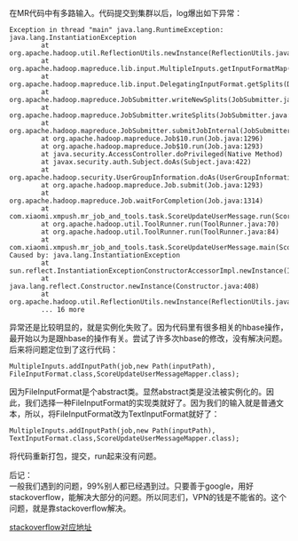在MR代码中有多路输入。代码提交到集群以后，log爆出如下异常：  

```
Exception in thread "main" java.lang.RuntimeException: java.lang.InstantiationException
        at org.apache.hadoop.util.ReflectionUtils.newInstance(ReflectionUtils.java:131)
        at org.apache.hadoop.mapreduce.lib.input.MultipleInputs.getInputFormatMap(MultipleInputs.java:109)
        at org.apache.hadoop.mapreduce.lib.input.DelegatingInputFormat.getSplits(DelegatingInputFormat.java:58)
        at org.apache.hadoop.mapreduce.JobSubmitter.writeNewSplits(JobSubmitter.java:599)
        at org.apache.hadoop.mapreduce.JobSubmitter.writeSplits(JobSubmitter.java:616)
        at org.apache.hadoop.mapreduce.JobSubmitter.submitJobInternal(JobSubmitter.java:493)
        at org.apache.hadoop.mapreduce.Job$10.run(Job.java:1296)
        at org.apache.hadoop.mapreduce.Job$10.run(Job.java:1293)
        at java.security.AccessController.doPrivileged(Native Method)
        at javax.security.auth.Subject.doAs(Subject.java:422)
        at org.apache.hadoop.security.UserGroupInformation.doAs(UserGroupInformation.java:1854)
        at org.apache.hadoop.mapreduce.Job.submit(Job.java:1293)
        at org.apache.hadoop.mapreduce.Job.waitForCompletion(Job.java:1314)
        at com.xiaomi.xmpush.mr_job_and_tools.task.ScoreUpdateUserMessage.run(ScoreUpdateUserMessage.java:274)
        at org.apache.hadoop.util.ToolRunner.run(ToolRunner.java:70)
        at org.apache.hadoop.util.ToolRunner.run(ToolRunner.java:84)
        at com.xiaomi.xmpush.mr_job_and_tools.task.ScoreUpdateUserMessage.main(ScoreUpdateUserMessage.java:278)
Caused by: java.lang.InstantiationException
        at sun.reflect.InstantiationExceptionConstructorAccessorImpl.newInstance(InstantiationExceptionConstructorAccessorImpl.java:48)
        at java.lang.reflect.Constructor.newInstance(Constructor.java:408)
        at org.apache.hadoop.util.ReflectionUtils.newInstance(ReflectionUtils.java:129)
        ... 16 more

```  

异常还是比较明显的，就是实例化失败了。因为代码里有很多相关的hbase操作，最开始以为是跟hbase的操作有关。尝试了许多次hbase的修改，没有解决问题。后来将问题定位到了这行代码：  

```
MultipleInputs.addInputPath(job,new Path(inputPath), FileInputFormat.class,ScoreUpdateUserMessageMapper.class);
```  

因为FileInputFormat是个abstract类。显然abstract类是没法被实例化的。因此，我们选择一种FileInputFormat的实现类就好了。因为我们的输入就是普通文本，所以，将FileInputFormat改为TextInputFormat就好了：  

```
MultipleInputs.addInputPath(job,new Path(inputPath), TextInputFormat.class,ScoreUpdateUserMessageMapper.class);
```  

将代码重新打包，提交，run起来没有问题。  

后记：  
一般我们遇到的问题，99%别人都已经遇到过。只要善于google，用好stackoverflow，能解决大部分的问题。所以同志们，VPN的钱是不能省的。这个问题，就是靠stackoverflow解决。  

[stackoverflow对应地址](http://stackoverflow.com/questions/13992063/instantiationexception-in-hadoop-map-reduce-program)

